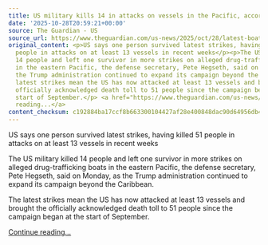 ```yaml
---
title: US military kills 14 in attacks on vessels in the Pacific, according to Hegseth
date: '2025-10-28T20:59:21+00:00'
source: The Guardian - US
source_url: https://www.theguardian.com/us-news/2025/oct/28/latest-boat-strikes-caribbean-hegseth-trump
original_content: <p>US says one person survived latest strikes, having killed 51
  people in attacks on at least 13 vessels in recent weeks</p><p>The US military killed
  14 people and left one survivor in more strikes on alleged drug-trafficking boats
  in the eastern Pacific, the defense secretary, Pete Hegseth, said on Monday, as
  the Trump administration continued to expand its campaign beyond the Caribbean.</p><p>The
  latest strikes mean the US has now attacked at least 13 vessels and brought the
  officially acknowledged death toll to 51 people since the campaign began at the
  start of September.</p> <a href="https://www.theguardian.com/us-news/2025/oct/28/latest-boat-strikes-caribbean-hegseth-trump">Continue
  reading...</a>
content_checksum: c192884ba17ccf8b663300104427af28e400848dac90d64956db4f108f196151
---
```


US says one person survived latest strikes, having killed 51 people in attacks on at least 13 vessels in recent weeks

The US military killed 14 people and left one survivor in more strikes on alleged drug-trafficking boats in the eastern Pacific, the defense secretary, Pete Hegseth, said on Monday, as the Trump administration continued to expand its campaign beyond the Caribbean.

The latest strikes mean the US has now attacked at least 13 vessels and brought the officially acknowledged death toll to 51 people since the campaign began at the start of September.

 [Continue reading...](https://www.theguardian.com/us-news/2025/oct/28/latest-boat-strikes-caribbean-hegseth-trump)